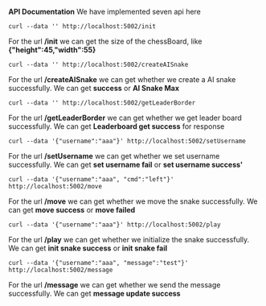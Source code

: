 __API Documentation__
We have implemented seven api here
```
curl --data '' http://localhost:5002/init
```
For the url __/init__ we can get the size of the chessBoard, like __{"height":45,"width":55}__
```
curl --data '' http://localhost:5002/createAISnake
```
For the url __/createAISnake__ we can get whether we create a AI snake successfully. We can get __success__ or __AI Snake Max__
```
curl --data '' http://localhost:5002/getLeaderBorder
```
For the url __/getLeaderBorder__ we can get whether we get leader board successfully. We can get __Leaderboard get success__ for response

```
curl --data '{"username":"aaa"}' http://localhost:5002/setUsername
```
For the url __/setUsername__ we can get whether we set username successfully. We can get __set username fail__ or __set username success'__

```
curl --data '{"username":"aaa", "cmd":"left"}' http://localhost:5002/move
```
For the url __/move__ we can get whether we move the snake successfully. We can get __move success__ or __move failed__

```
curl --data '{"username":"aaa"}' http://localhost:5002/play
```
For the url __/play__ we can get whether we initialize the snake successfully. We can get __init snake success__ or __init snake fail__

```
curl --data '{"username":"aaa", "message":"test"}' http://localhost:5002/message
```
For the url __/message__ we can get whether we send the message successfully. We can get __message update success__
